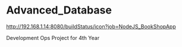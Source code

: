 # Advanced_Database

http://192.168.1.14:8080/buildStatus/icon?job=NodeJS_BookShopApp

Development Ops Project for 4th Year
